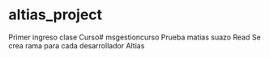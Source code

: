  # altias_project

Primer ingreso clase Curso# msgestioncurso
Prueba matias suazo Read
Se crea rama para cada desarrollador Altias